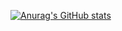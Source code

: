 [![Anurag's GitHub stats](https://github-readme-stats.vercel.app/api?username=fidencio)](https://github.com/anuraghazra/github-readme-stats)
